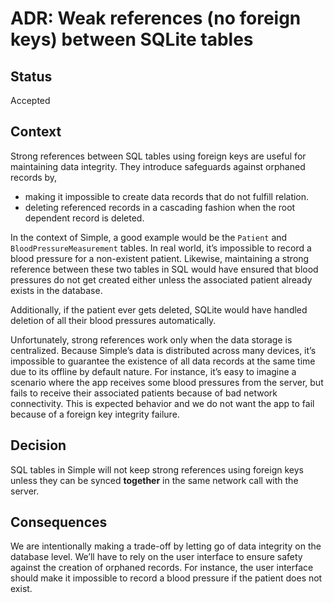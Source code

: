 # ADR: Weak references (no foreign keys) between SQLite tables

## Status

Accepted

## Context

Strong references between SQL tables using foreign keys are useful for maintaining data integrity. They introduce safeguards against orphaned records by,

- making it impossible to create data records that do not fulfill relation.
- deleting referenced records in a cascading fashion when the root dependent record is deleted.

In the context of Simple, a good example would be the `Patient` and `BloodPressureMeasurement` tables. In real world, it’s impossible to record a blood pressure for a non-existent patient. Likewise, maintaining a strong reference between these two tables in SQL would have ensured that blood pressures do not get created either unless the associated patient already exists in the database. 

Additionally, if the patient ever gets deleted, SQLite would have handled deletion of all their blood pressures automatically. 

Unfortunately, strong references work only when the data storage is centralized. Because Simple’s data is distributed across many devices, it’s impossible to guarantee the existence of all data records at the same time due to its offline by default nature. For instance, it’s easy to imagine a scenario where the app receives some blood pressures from the server, but fails to receive their associated patients because of bad network connectivity. This is expected behavior and we do not want the app to fail because of a foreign key integrity failure.

## Decision

SQL tables in Simple will not keep strong references using foreign keys unless they can be synced **together** in the same network call with the server. 

## Consequences

We are intentionally making a trade-off by letting go of data integrity on the database level. We’ll have to rely on the user interface to ensure safety against the creation of orphaned records. For instance, the user interface should make it impossible to record a blood pressure if the patient does not exist. 
